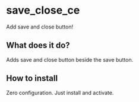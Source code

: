 # save_close_ce

Add save and close button!

## What does it do?

Adds save and close button beside the save button.

## How to install

Zero configuration. Just install and activate.
